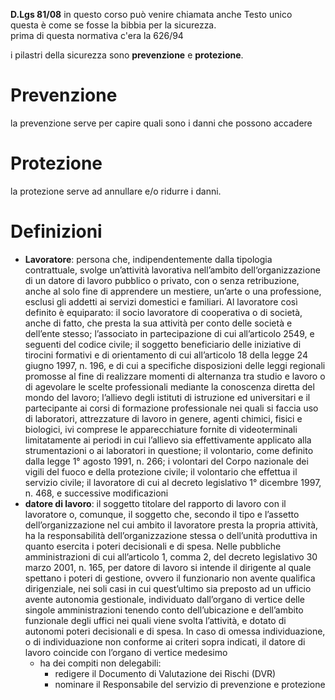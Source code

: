 **D.Lgs 81/08** in questo corso può venire chiamata anche Testo unico  
questa è come se fosse la bibbia per la sicurezza.  
prima di questa normativa c'era la 626/94

i pilastri della sicurezza sono **prevenzione** e **protezione**.
# Prevenzione
la prevenzione serve per capire quali sono i danni che possono accadere
# Protezione
la protezione serve ad annullare e/o ridurre i danni.

# Definizioni
- **Lavoratore**:
    persona che, indipendentemente dalla tipologia contrattuale, svolge un’attività lavorativa nell’ambito dell‘organizzazione di un datore di lavoro pubblico o privato, con o senza retribuzione, anche al solo fine di apprendere un mestiere, un’arte o una professione, esclusi gli addetti ai servizi domestici e familiari. Al lavoratore così definito è equiparato: il socio lavoratore di cooperativa o di società, anche di fatto, che presta la sua attività per conto delle società e dell’ente stesso; l’associato in partecipazione di cui all’articolo 2549, e seguenti del codice civile; il soggetto beneficiario delle iniziative di tirocini formativi e di orientamento di cui all’articolo 18 della legge 24 giugno 1997, n. 196, e di cui a specifiche disposizioni delle leggi regionali promosse al fine di realizzare momenti di alternanza tra studio e lavoro o di agevolare le scelte professionali mediante la conoscenza diretta del mondo del lavoro; l’allievo degli istituti di istruzione ed universitari e il partecipante ai corsi di formazione professionale nei quali si faccia uso di laboratori, attrezzature di lavoro in genere, agenti chimici, fisici e biologici, ivi comprese le apparecchiature fornite di videoterminali limitatamente ai periodi in cui l’allievo sia effettivamente applicato alla strumentazioni o ai laboratori in questione; il volontario, come definito dalla legge 1° agosto 1991, n. 266; i volontari del Corpo nazionale dei vigili del fuoco e della protezione civile; il volontario che effettua il servizio civile; il lavoratore di cui al decreto legislativo 1° dicembre 1997, n. 468, e successive modificazioni
- **datore di lavoro**:
    il soggetto titolare del rapporto di lavoro con il lavoratore o, comunque, il soggetto che, secondo il tipo e l’assetto dell’organizzazione nel cui ambito il lavoratore presta la propria attività, ha la responsabilità dell’organizzazione stessa o dell’unità produttiva in quanto esercita i poteri decisionali e di spesa. Nelle pubbliche amministrazioni di cui all’articolo 1, comma 2, del decreto legislativo 30 marzo 2001, n. 165, per datore di lavoro si intende il dirigente al quale spettano i poteri di gestione, ovvero il funzionario non avente qualifica dirigenziale, nei soli casi in cui quest’ultimo sia preposto ad un ufficio avente autonomia gestionale, individuato dall’organo di vertice delle singole amministrazioni tenendo conto dell’ubicazione e dell’ambito funzionale degli uffici nei quali viene svolta l’attività, e dotato di autonomi poteri decisionali e di spesa. In caso di omessa individuazione, o di individuazione non conforme ai criteri sopra indicati, il datore di lavoro coincide con l’organo di vertice medesimo
    - ha dei compiti non delegabili:
        - redigere il Documento di Valutazione dei Rischi (DVR)
        - nominare il Responsabile del servizio di prevenzione e protezione